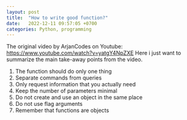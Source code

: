 ```yaml
---
layout: post
title:  "How to write good function?"
date:   2022-12-11 09:57:05 +0700
categories: Python, programming
---
```


The original video by ArjanCodes on Youtube: https://www.youtube.com/watch?v=yatgY4NpZXE
Here i just want to summarize the main take-away points from the video.

1. The function should do only one thing
2. Separate commands from queries
3. Only request information that you actually need
4. Keep the number of parameters minimal
5. Do not create and use an object in the same place
6. Do not use flag arguments
7. Remember that functions are objects

